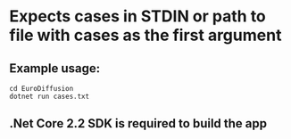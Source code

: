 # Expects cases in STDIN or path to file with cases as the first argument

## Example usage:
```
cd EuroDiffusion
dotnet run cases.txt
```

## .Net Core 2.2 SDK is required to build the app
